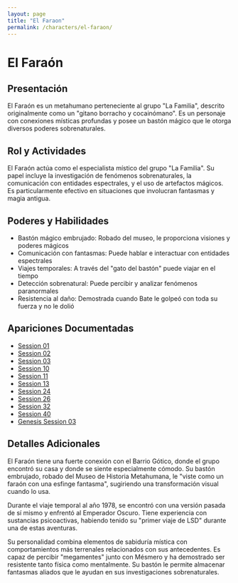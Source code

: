 ```yaml
---
layout: page
title: "El Faraon"
permalink: /characters/el-faraon/
---
```


# El Faraón

## Presentación
El Faraón es un metahumano perteneciente al grupo "La Familia", descrito originalmente como un "gitano borracho y cocainómano". Es un personaje con conexiones místicas profundas y posee un bastón mágico que le otorga diversos poderes sobrenaturales.

## Rol y Actividades
El Faraón actúa como el especialista místico del grupo "La Familia". Su papel incluye la investigación de fenómenos sobrenaturales, la comunicación con entidades espectrales, y el uso de artefactos mágicos. Es particularmente efectivo en situaciones que involucran fantasmas y magia antigua.

## Poderes y Habilidades
- Bastón mágico embrujado: Robado del museo, le proporciona visiones y poderes mágicos
- Comunicación con fantasmas: Puede hablar e interactuar con entidades espectrales
- Viajes temporales: A través del "gato del bastón" puede viajar en el tiempo
- Detección sobrenatural: Puede percibir y analizar fenómenos paranormales
- Resistencia al daño: Demostrada cuando Bate le golpeó con toda su fuerza y no le dolió

## Apariciones Documentadas
- [Session 01](../../campaigns/la-familia/session-01.md)
- [Session 02](../../campaigns/la-familia/session-02.md)
- [Session 03](../../campaigns/la-familia/session-03.md)
- [Session 10](../../campaigns/la-familia/session-10.md)
- [Session 11](../../campaigns/la-familia/session-11.md)
- [Session 13](../../campaigns/la-familia/session-13.md)
- [Session 24](../../campaigns/la-familia/session-24.md)
- [Session 26](../../campaigns/la-familia/session-26.md)
- [Session 32](../../campaigns/la-familia/session-32.md)
- [Session 40](../../campaigns/la-familia/session-40.md)
- [Genesis Session 03](../../campaigns/genesis/session-03.md)

## Detalles Adicionales
El Faraón tiene una fuerte conexión con el Barrio Gótico, donde el grupo encontró su casa y donde se siente especialmente cómodo. Su bastón embrujado, robado del Museo de Historia Metahumana, le "viste como un faraón con una esfinge fantasma", sugiriendo una transformación visual cuando lo usa.

Durante el viaje temporal al año 1978, se encontró con una versión pasada de sí mismo y enfrentó al Emperador Oscuro. Tiene experiencia con sustancias psicoactivas, habiendo tenido su "primer viaje de LSD" durante una de estas aventuras.

Su personalidad combina elementos de sabiduría mística con comportamientos más terrenales relacionados con sus antecedentes. Es capaz de percibir "megamentes" junto con Mésmero y ha demostrado ser resistente tanto física como mentalmente. Su bastón le permite almacenar fantasmas aliados que le ayudan en sus investigaciones sobrenaturales.